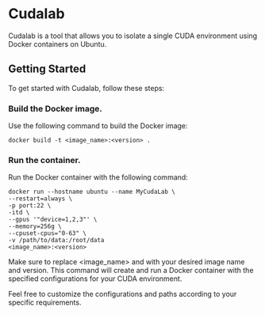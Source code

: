 # Cudalab
Cudalab is a tool that allows you to isolate a single CUDA environment using Docker containers on Ubuntu.

## Getting Started
To get started with Cudalab, follow these steps:


### Build the Docker image.
Use the following command to build the Docker image:
```
docker build -t <image_name>:<version> .
```

### Run the container.
Run the Docker container with the following command:
```
docker run --hostname ubuntu --name MyCudaLab \
--restart=always \
-p port:22 \
-itd \
--gpus '"device=1,2,3"' \
--memory=256g \
--cpuset-cpus="0-63" \
-v /path/to/data:/root/data
<image_name>:<version>
```
Make sure to replace <image_name> and <version> with your desired image name and version. This command will create and run a Docker container with the specified configurations for your CUDA environment.

Feel free to customize the configurations and paths according to your specific requirements.
